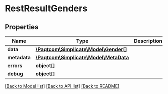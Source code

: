 # RestResultGenders

## Properties

 Name         | Type                                              | Description | Notes      
--------------|---------------------------------------------------|-------------|------------
 **data**     | [**\Paqtcom\Simplicate\Model\Gender[]**](Gender.md)   |             | [optional] 
 **metadata** | [**\Paqtcom\Simplicate\Model\MetaData**](MetaData.md) |             | [optional] 
 **errors**   | **object[]**                                      |             | [optional] 
 **debug**    | **object[]**                                      |             | [optional] 

[[Back to Model list]](../README.md#documentation-for-models) [[Back to API list]](../README.md#documentation-for-api-endpoints) [[Back to README]](../README.md)


